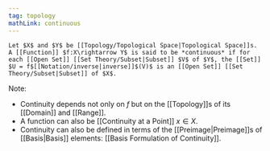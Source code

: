 ```yaml
---
tag: topology
mathLink: continuous
---
```

```ad-def
Let $X$ and $Y$ be [[Topology/Topological Space|Topological Space]]s. A [[Function]] $f:X\rightarrow Y$ is said to be *continuous* if for each [[Open Set]] [[Set Theory/Subset|Subset]] $V$ of $Y$, the [[Set]] $U = f$[[Notation/inverse|inverse]]$(V)$ is an [[Open Set]] [[Set Theory/Subset|Subset]] of $X$.
```

Note: 
- Continuity depends not only on $f$ but on the [[Topology]]s of its [[Domain]] and [[Range]]. 
- A function can also be [[Continuity at a Point]] $x\in X$.  
- Continuity can also be defined in terms of the [[Preimage|Preimage]]s of [[Basis|Basis]] elements: [[Basis Formulation of Continuity]]. 